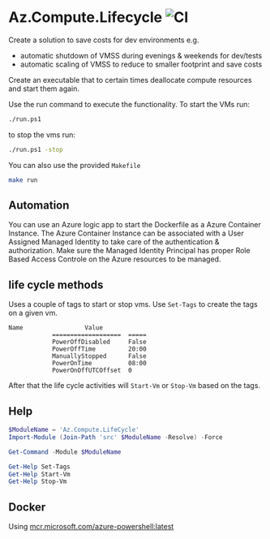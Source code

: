 # Az.Compute.Lifecycle ![CI](https://github.com/MarkWarneke/Az.Compute.Lifecycle/workflows/CI/badge.svg)

Create a solution to save costs for dev environments e.g.

- automatic shutdown of VMSS during evenings & weekends for dev/tests
- automatic scaling of VMSS to reduce to smaller footprint and save costs

Create an executable that to certain times deallocate compute resources and start them again.

Use the run command to execute the functionality.
To start the VMs run:

```bash
./run.ps1
```

to stop the vms run:


```bash
./run.ps1 -stop
```

You can also use the provided `Makefile`

```bash
make run
```

## Automation

You can use an Azure logic app to start the Dockerfile as a Azure Container Instance.
The Azure Container Instance can be associated with a User Assigned Managed Identity to take care of the authentication & authorization.
Make sure the Managed Identity Principal has proper Role Based Access Controle on the Azure resources to be managed.

## life cycle methods

Uses a couple of tags to start or stop vms.
Use `Set-Tags` to create the tags on a given vm.

```
Name                 Value
            ===================  =====
            PowerOffDisabled     False
            PowerOffTime         20:00
            ManuallyStopped      False
            PowerOnTime          08:00
            PowerOnOffUTCOffset  0
```

After that the life cycle activities will `Start-Vm` or `Stop-Vm` based on the tags.

## Help

```powershell
$ModuleName = 'Az.Compute.LifeCycle'
Import-Module (Join-Path 'src' $ModuleName -Resolve) -Force

Get-Command -Module $ModuleName

Get-Help Set-Tags
Get-Help Start-Vm
Get-Help Stop-Vm
```

## Docker

Using [mcr.microsoft.com/azure-powershell:latest](https://hub.docker.com/_/microsoft-azure-powershell)
